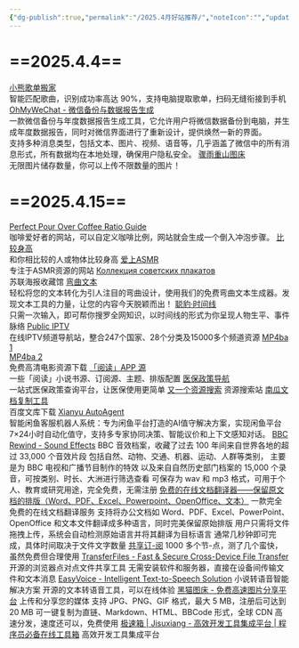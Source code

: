 ```yaml
---
{"dg-publish":true,"permalink":"/2025.4月好站推荐/","noteIcon":"","updated":"2025-04-15T09:55:37.313+08:00"}
---
```


# ==2025.4.4==
[小熊歌单搬家](https://playlist.victor42.work/)  
智能匹配歌曲，识别成功率高达 90%，支持电脑提取歌单，扫码无缝衔接到手机
[OhMyWeChat - 微信备份与数据报告生成](https://github.com/chclt/oh-my-wechat)  
一款微信备份与年度数据报告生成工具，它允许用户将微信数据备份到电脑，并生成年度数据报告，同时对微信界面进行了重新设计，提供焕然一新的界面。  
支持多种消息类型，包括文本、图片、视频、语音等，几乎涵盖了微信中的所有消息形式，所有数据均在本地处理，确保用户隐私安全。
[骤雨重山图床](https://wp-cdn.4ce.cn/)  
无限图片储存数量，你可以上传不限数量的图片！

# ==2025.4.15==
[Perfect Pour Over Coffee Ratio Guide](https://pourovercoffeeratio.com/index.html)  
咖啡爱好者的网站，可以自定义咖啡比例，网站就会生成一个倒入冲泡步骤。
[比较身高](https://comparingheight.com/zh)  
和你相比较的人或物体比较身高
[爱上ASMR](https://www.asasmr5.com/)  
专注于ASMR资源的网站
[Коллекция советских плакатов](https://reddirect.ru/)  
苏联海报收藏馆
[弯曲文本](https://curvedtext.co/zh)  
轻松将您的文本转化为引人注目的弯曲设计，使用我们的免费弯曲文本生成器。发现文本工具的力量，让您的内容今天脱颖而出！
[聪豹·时间线](https://www.wiseal.cn/)  
只需一次输入，即可帮你搜罗全网知识，以时间线的形式为你呈现人物生平、事件脉络
[Public IPTV](https://publiciptv.com/)  
在线IPTV频道导航站，整合247个国家、28个分类及15000多个频道资源
[MP4ba 1](https://www.mp4ba.biz/)  
[MP4ba 2](https://www.mp4ba.vip/)  
免费高清电影资源下载
[「阅读」APP 源](https://legado.aoaostar.com/)  
一些「阅读」小说书源、订阅源、主题、排版配置
[医保政策导航](https://yibao.233h.com/)  
一站式医保政策查询平台，让医保使用更简单
[又一个资源搜索](https://www.so1st.com/#/)
资源搜索站
[南瓜文档复制工具](http://bdwk.588230.com/)  
百度文库下载
[Xianyu AutoAgent](https://github.com/shaxiu/XianyuAutoAgent)  
智能闲鱼客服机器人系统：专为闲鱼平台打造的AI值守解决方案，实现闲鱼平台7×24小时自动化值守，支持多专家协同决策、智能议价和上下文感知对话。
[BBC Rewind - Sound Effects](https://sound-effects.bbcrewind.co.uk/)
BBC 音效档案，收藏了过去 100 年间来自世界各地的超过 33,000 个音效片段
包括自然、动物、交通、机器、运动、人群等类别， 主要是为 BBC 电视和广播节目制作的特效
以及来自自然历史部门档案的 15,000 个录音，可按类别、时长、大洲进行筛选查看
可保存为 wav 和 mp3 格式，可用于个人、教育或研究用途，完全免费，无需注册
[免费的在线文档翻译器——保留原文档的排版（Word、PDF、Excel、Powerpoint、OpenOffice、文本）](https://www.onlinedoctranslator.com/zh-CN/translationform#google_vignette)
一款完全免费的在线文档翻译服务
支持将办公文档如 Word、PDF、Excel、PowerPoint、 OpenOffice 和文本文件翻译成多种语言，同时完美保留原始排版
用户只需将文件拖拽上传，系统会自动检测原始语言并将其翻译为目标语言
通常几秒钟即可完成，具体时间取决于文件文字数量
[共享订-阅](https://github.com/wzdnzd/aggregator/issues/91)
1000 多个节-点，测了几个蛮快，虽然免费但合理使用
[TransferFiles - Fast & Secure Cross-Device File Transfer](https://transferfiles.pro/)
开源的浏览器点对点文件共享工具
无需安装软件和服务器，直接在设备间传输文件和文本消息
[EasyVoice - Intelligent Text-to-Speech Solution](https://easyvoice.ioplus.tech/)
小说转语音智能解决方案
开源的文本转语音工具，可以在线体验
[黑猫图床 - 免费高速图片分享平台](https://img.hmvod.cc/)
上传和分享您的媒体
支持 JPG、PNG、GIF 格式，最大 5 MB，注册后可达到 20 MB
可一键复制为直链、Markdown、HTML、BBCode 形式，全球 CDN 高速分发，速度还可以，免费使用
[极速箱 | Jisuxiang - 高效开发工具集成平台 | 程序员必备在线工具箱](https://jisuxiang.com/)
高效开发工具集成平台